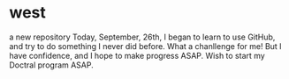 # west
a new repository
Today, September, 26th, I began to learn to use GitHub, and try to do something I never did before. What a chanllenge for me! But I have confidence, and I hope to make progress ASAP. Wish to start my Doctral program ASAP.
